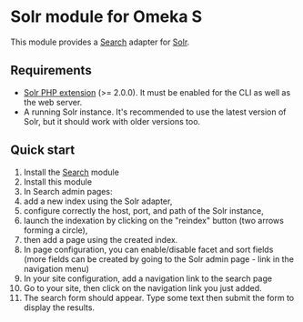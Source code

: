 # Solr module for Omeka S

This module provides a [Search](https://github.com/biblibre/omeka-s-module-Search) adapter for [Solr](https://lucene.apache.org/solr/).

## Requirements

- [Solr PHP extension](https://pecl.php.net/package/solr) (>= 2.0.0). It must be enabled for the CLI as well as the web server.
- A running Solr instance. It's recommended to use the latest version of Solr, but it should work with older versions too.

## Quick start

1. Install the [Search] module
2. Install this module
3. In Search admin pages:
  1. add a new index using the Solr adapter,
  2. configure correctly the host, port, and path of the Solr instance,
  3. launch the indexation by clicking on the "reindex" button (two arrows forming a circle),
  4. then add a page using the created index.
  5. In page configuration, you can enable/disable facet and sort fields (more fields can be created by going to the Solr admin page - link in the navigation menu)
4. In your site configuration, add a navigation link to the search page
5. Go to your site, then click on the navigation link you just added.
6. The search form should appear. Type some text then submit the form to display the results.

[Search]: https://github.com/biblibre/omeka-s-module-Search
